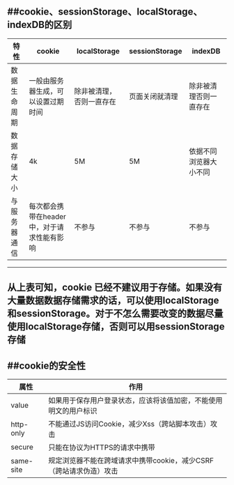 ##cookie、sessionStorage、localStorage、indexDB的区别
-------
|特性|cookie|localStorage|sessionStorage|indexDB|
-|-|-|-|-|
数据生命周期|一般由服务器生成，可以设置过期时间|除非被清理，否则一直存在|页面关闭就清理|除非被清理否则一直存在|
数据存储大小|4k|5M|5M|依据不同浏览器大小不同|
与服务器通信|每次都会携带在header中，对于请求性能有影响|不参与|不参与|不参与|

-------
从上表可知，cookie 已经不建议用于存储。如果没有大量数据数据存储需求的话，可以使用localStorage和sessionStorage。对于不怎么需要改变的数据尽量使用localStorage存储，否则可以用sessionStorage存储
----
##cookie的安全性
---
|属性|作用|
-|-|
value|如果用于保存用户登录状态，应该将该值加密，不能使用明文的用户标识|
http-only|不能通过JS访问Cookie，减少Xss（跨站脚本攻击）攻击|
secure|只能在协议为HTTPS的请求中携带|
same-site|规定浏览器不能在跨域请求中携带cookie，减少CSRF（跨站请求伪造）攻击|
